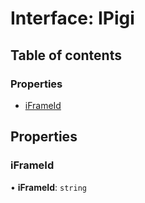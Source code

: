# Interface: IPigi

## Table of contents

### Properties

- [iFrameId](IPigi.md#iframeid)

## Properties

### iFrameId

• **iFrameId**: `string`
